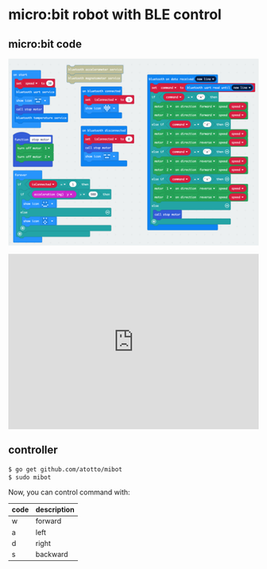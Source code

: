 # micro:bit robot with BLE control

## micro:bit code

![code](./microbit/code.png)

<div style="position:relative;height:0;padding-bottom:70%;overflow:hidden;"><iframe style="position:absolute;top:0;left:0;width:100%;height:100%;" src="https://makecode.microbit.org/#pub:_E248Ej3awP8J" frameborder="0" sandbox="allow-popups allow-forms allow-scripts allow-same-origin"></iframe></div>


## controller

```
$ go get github.com/atotto/mibot
$ sudo mibot
```

Now, you can control command with:

| code | description |
| --- | --- |
| w | forward |
| a | left |
| d | right |
| s | backward |

